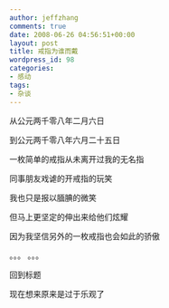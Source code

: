 ```yaml
---
author: jeffzhang
comments: true
date: 2008-06-26 04:56:51+00:00
layout: post
title: 戒指为谁而戴
wordpress_id: 98
categories:
- 感动
tags:
- 杂谈
---
```


从公元两千零八年二月六日

到公元两千零八年六月二十五日

一枚简单的戒指从未离开过我的无名指

同事朋友戏谑的开戒指的玩笑

我也只是报以腼腆的微笑

但马上更坚定的伸出来给他们炫耀

因为我坚信另外的一枚戒指也会如此的骄傲

。。。 。。。

回到标题

现在想来原来是过于乐观了
